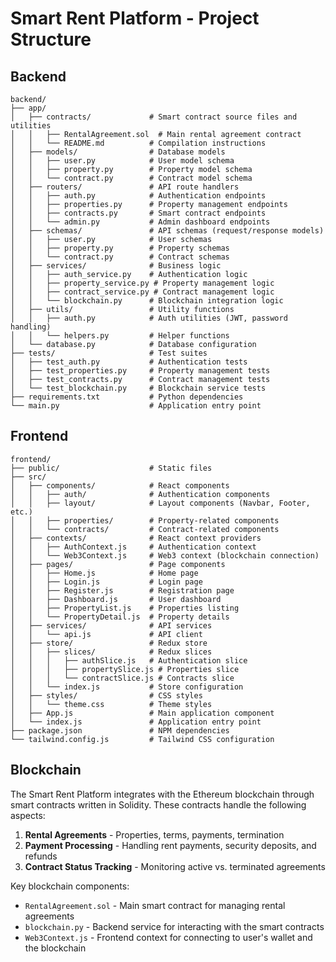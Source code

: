 # Smart Rent Platform - Project Structure

## Backend

```
backend/
├── app/
│   ├── contracts/             # Smart contract source files and utilities
│   │   ├── RentalAgreement.sol  # Main rental agreement contract
│   │   └── README.md          # Compilation instructions
│   ├── models/                # Database models
│   │   ├── user.py            # User model schema
│   │   ├── property.py        # Property model schema
│   │   └── contract.py        # Contract model schema
│   ├── routers/               # API route handlers
│   │   ├── auth.py            # Authentication endpoints
│   │   ├── properties.py      # Property management endpoints
│   │   ├── contracts.py       # Smart contract endpoints
│   │   └── admin.py           # Admin dashboard endpoints
│   ├── schemas/               # API schemas (request/response models)
│   │   ├── user.py            # User schemas
│   │   ├── property.py        # Property schemas
│   │   └── contract.py        # Contract schemas
│   ├── services/              # Business logic
│   │   ├── auth_service.py    # Authentication logic
│   │   ├── property_service.py # Property management logic
│   │   ├── contract_service.py # Contract management logic
│   │   └── blockchain.py      # Blockchain integration logic
│   ├── utils/                 # Utility functions
│   │   ├── auth.py            # Auth utilities (JWT, password handling)
│   │   └── helpers.py         # Helper functions
│   └── database.py            # Database configuration
├── tests/                     # Test suites
│   ├── test_auth.py           # Authentication tests
│   ├── test_properties.py     # Property management tests
│   ├── test_contracts.py      # Contract management tests
│   └── test_blockchain.py     # Blockchain service tests
├── requirements.txt           # Python dependencies
└── main.py                    # Application entry point
```

## Frontend

```
frontend/
├── public/                    # Static files
├── src/
│   ├── components/            # React components
│   │   ├── auth/              # Authentication components
│   │   ├── layout/            # Layout components (Navbar, Footer, etc.)
│   │   ├── properties/        # Property-related components
│   │   └── contracts/         # Contract-related components
│   ├── contexts/              # React context providers
│   │   ├── AuthContext.js     # Authentication context
│   │   └── Web3Context.js     # Web3 context (blockchain connection)
│   ├── pages/                 # Page components
│   │   ├── Home.js            # Home page
│   │   ├── Login.js           # Login page
│   │   ├── Register.js        # Registration page
│   │   ├── Dashboard.js       # User dashboard
│   │   ├── PropertyList.js    # Properties listing
│   │   └── PropertyDetail.js  # Property details
│   ├── services/              # API services
│   │   └── api.js             # API client
│   ├── store/                 # Redux store
│   │   ├── slices/            # Redux slices
│   │   │   ├── authSlice.js   # Authentication slice
│   │   │   ├── propertySlice.js # Properties slice
│   │   │   └── contractSlice.js # Contracts slice
│   │   └── index.js           # Store configuration
│   ├── styles/                # CSS styles
│   │   └── theme.css          # Theme styles
│   ├── App.js                 # Main application component
│   └── index.js               # Application entry point
├── package.json               # NPM dependencies
└── tailwind.config.js         # Tailwind CSS configuration
```

## Blockchain

The Smart Rent Platform integrates with the Ethereum blockchain through smart contracts written in Solidity. These contracts handle the following aspects:

1. **Rental Agreements** - Properties, terms, payments, termination
2. **Payment Processing** - Handling rent payments, security deposits, and refunds
3. **Contract Status Tracking** - Monitoring active vs. terminated agreements

Key blockchain components:
- `RentalAgreement.sol` - Main smart contract for managing rental agreements
- `blockchain.py` - Backend service for interacting with the smart contracts
- `Web3Context.js` - Frontend context for connecting to user's wallet and the blockchain 